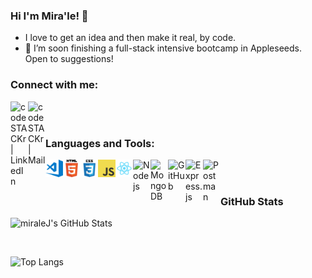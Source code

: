 ### Hi I'm Mira'le! 👋

- I love to get an idea and then make it real, by code.
- 🌱 I’m soon finishing a full-stack intensive bootcamp in Appleseeds. Open to suggestions!

### Connect with me:
[<img align="left" alt="codeSTACKr | LinkedIn" width="28px" src="https://cdn3.iconfinder.com/data/icons/free-social-icons/67/linkedin_square_color-512.png" />][linkedin]
[<img align="left" alt="codeSTACKr | Mail" width="28px" src="https://upload.wikimedia.org/wikipedia/commons/thumb/7/7e/Gmail_icon_%282020%29.svg/512px-Gmail_icon_%282020%29.svg.png" />][Mail]

[linkedin]: https://linkedin.com/in/mira-le-yosman-19070145
[Mail]:<mailto:miralek@gmail.com>

</br>
</br>

### Languages and Tools:

<img width="28px" title="Visual Studio Code" align="left" alt="Visual Studio Code" src="https://raw.githubusercontent.com/github/explore/80688e429a7d4ef2fca1e82350fe8e3517d3494d/topics/visual-studio-code/visual-studio-code.png" />
<img width="28px" title="HTML5" align="left" alt="HTML5" src="https://raw.githubusercontent.com/github/explore/80688e429a7d4ef2fca1e82350fe8e3517d3494d/topics/html/html.png" />
<img width="28px" title="CSS3" align="left" alt="CSS3" src="https://raw.githubusercontent.com/github/explore/80688e429a7d4ef2fca1e82350fe8e3517d3494d/topics/css/css.png" />
<img width="28px" title="JavaScript" align="left" alt="JavaScript" src="https://raw.githubusercontent.com/github/explore/80688e429a7d4ef2fca1e82350fe8e3517d3494d/topics/javascript/javascript.png" />
<img width="28px" title="React" align="left" alt="React" src="https://raw.githubusercontent.com/github/explore/80688e429a7d4ef2fca1e82350fe8e3517d3494d/topics/react/react.png" />
<img width="28px" title="Nodejs" align="left" alt="Nodejs" src="https://raw.githubusercontent.com/rahulbanerjee26/githubAboutMeGenerator/main/icons/nodejs.svg">
<img width="28px" title="MongoDB" align="left" alt="MongoDB" src="https://pbs.twimg.com/profile_images/704402008854364160/dIYPdBiR.jpg" />
<img width="28px" title="GitHub" align="left" alt="GitHub" src="https://p.kindpng.com/picc/s/255-2558173_github-logo-png-transparent-png.png" />
<img width="28px" title="Express.js" align="left" alt="Express.js" src="https://cdn.buttercms.com/8am8PZECScDawQa33Lv2">
<img width="28px" title="Postman" align="left" alt="Postman" src="https://www.logolynx.com/images/logolynx/f5/f5d41d6b7c54dafe7cd717d09903c275.jpeg">


</br>
</br>

### GitHub Stats

![miraleJ's GitHub Stats](https://github-readme-stats.vercel.app/api?username=miraleJ&count_private=true&show_icons=true&&hide=stars&theme=highcontrast)

</br> 

![Top Langs](https://github-readme-stats.vercel.app/api/top-langs/?username=miraleJ&layout=compact&card_width=445)
